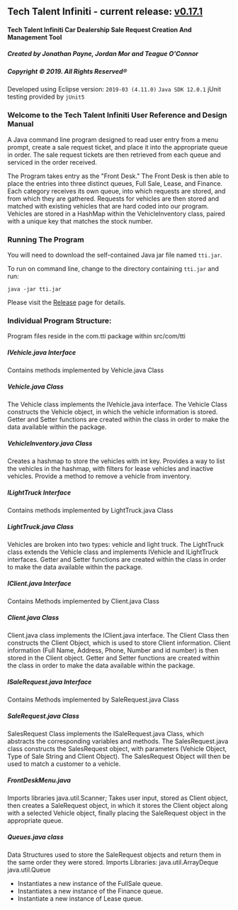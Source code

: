 ## Tech Talent Infiniti - current release: [v0.17.1](https://github.com/jbpayne/TechTalentInfiniti/releases)

<h4>Tech Talent Infiniti Car Dealership Sale Request Creation And Management Tool</h4>

<h5>Created by Jonathan Payne, Jordan Mor and Teague O'Connor</h5>
<h5>Copyright &copy; 2019. All Rights Reserved&reg;</h5>

Developed using Eclipse version: `2019-03 (4.11.0)`
`Java SDK 12.0.1`
jUnit testing provided by `jUnit5`


<h3>Welcome to the Tech Talent Infiniti User Reference and Design Manual</h3>

A Java command line program designed to read user entry from a menu prompt, create a sale request ticket, and place it into the appropriate queue in order. The sale request tickets are then retrieved from each queue and serviced in the order received.

The Program takes entry as the "Front Desk." The Front Desk is then able to place the entries into three distinct queues, Full Sale, Lease, and Finance. Each category receives its own queue, into which requests are stored, and from which they are gathered. Requests for vehicles are then stored and matched with existing vehicles that are hard coded into our program. Vehicles are stored in a HashMap within the VehicleInventory class, paired with a unique key that matches the stock number.

<h3>Running The Program</h3>

You will need to download the self-contained Java jar file named `tti.jar`.

To run on command line, change to the directory containing `tti.jar` and run:
```
java -jar tti.jar
```
Please visit the [Release](https://github.com/jbpayne/TechTalentInfiniti/releases) page for details.


<h3>Individual Program Structure:</h3>
Program files reside in the com.tti package within src/com/tti

<h5>IVehicle.java Interface</h5>
Contains methods implemented by Vehicle.java Class

<h5>Vehicle.java Class</h5>
The Vehicle class implements the IVehicle.java interface. The Vehicle Class constructs the Vehicle object, in which the vehicle information is stored. Getter and Setter functions are created within the class in order to make the data available within the package.

<h5>VehicleInventory.java Class</h5>
Creates a hashmap to store the vehicles with int key. Provides a way to list the vehicles in the hashmap, with filters for lease vehicles and inactive vehicles. Provide a method to remove a vehicle from inventory.

<h5>ILightTruck Interface</h5>
Contains methods implemented by LightTruck.java Class

<h5>LightTruck.java Class</h5>
Vehicles are broken into two types: vehicle and light truck. The LightTruck class extends the Vehicle class and implements IVehicle and ILightTruck interfaces. Getter and Setter functions are created within the class in order to make the data available within the package.

<h5>IClient.java Interface</h5>
Contains Methods implemented by Client.java Class

<h5>Client.java Class</h5>
Client.java class implements the IClient.java interface. The Client Class then constructs the Client Object, which is used to store Client information. Client information (Full Name, Address, Phone, Number and id number) is then stored in the Client object. Getter and Setter functions are created within the class in order to make the data available within the package.

<h5>ISaleRequest.java Interface</h5>
Contains Methods implemented by SaleRequest.java Class

<h5>SaleRequest.java Class</h5>
SalesRequest Class implements the  ISaleRequest.java Class, which abstracts the corresponding variables and methods. The SalesRequest.java class constructs the SalesRequest object, with parameters (Vehicle Object, Type of Sale String and Client Object). The SalesRequest Object will then be used to match a customer to a vehicle.

<h5>FrontDeskMenu.java</h5>
Imports libraries
java.util.Scanner;
Takes user input, stored as Client object, then creates a SaleRequest object, in which it stores the Client object along with a selected Vehicle object, finally placing the SaleRequest object in the appropriate queue. 
 
<h5>Queues.java class</h5>
Data Structures used to store the SaleRequest objects and return them in the same order they were stored.
Imports Libraries: 
java.util.ArrayDeque
java.util.Queue

- Instantiates a new instance of the FullSale queue.
- Instantiates a new instance of the Finance queue.
- Instantiate a new instance of Lease queue.
 
